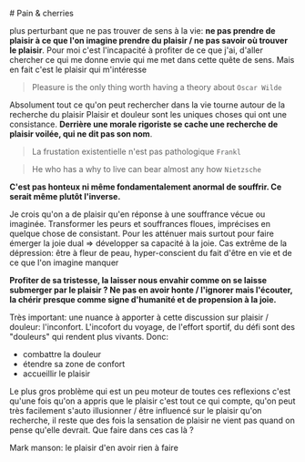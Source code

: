 # Pain & cherries

plus perturbant que ne pas trouver de sens à la vie: **ne pas prendre de plaisir à ce que l'on imagine prendre du plaisir / ne pas savoir où trouver le plaisir**. Pour moi c'est l'incapacité à profiter de ce que j'ai, d'aller chercher ce qui me donne envie qui me met dans cette quête de sens. Mais en fait c'est le plaisir qui m'intéresse

> Pleasure is the only thing worth having a theory about
`Oscar Wilde`

Absolument tout ce qu'on peut rechercher dans la vie tourne autour de la recherche du plaisir
Plaisir et douleur sont les uniques choses qui ont une consistance. **Derrière une morale rigoriste se cache une recherche de plaisir voilée, qui ne dit pas son nom**.

> La frustation existentielle n'est pas pathologique
`Frankl`

> He who has a why to live can bear almost any how
`Nietzsche`

**C'est pas honteux ni même fondamentalement anormal de souffrir. Ce serait même plutôt l'inverse.**

Je crois qu'on a de plaisir qu'en réponse à une souffrance vécue ou imaginée.
Transformer les peurs et souffrances floues, imprécises en quelque chose de consistant. Pour les atténuer mais surtout pour faire émerger la joie dual => développer sa capacité à la joie.
Cas extrême de la dépression: être à fleur de peau, hyper-conscient du fait d'être en vie et de ce que l'on imagine manquer

**Profiter de sa tristesse, la laisser nous envahir comme on se laisse submerger par le plaisir ? Ne pas en avoir honte / l'ignorer mais l'écouter, la chérir presque comme signe d'humanité et de propension à la joie.**

Très important: une nuance à apporter à cette discussion sur plaisir / douleur: l'inconfort.
L'incofort du voyage, de l'effort sportif, du défi sont des "douleurs" qui rendent plus vivants. Donc:
- combattre la douleur
- étendre sa zone de confort
- accueillir le plaisir


Le plus gros problème qui est un peu moteur de toutes ces reflexions c'est qu'une fois qu'on a appris que le plaisir c'est tout ce qui compte, qu'on peut très facilement s'auto illusionner / être influencé sur le plaisir qu'on recherche, il reste que des fois la sensation de plaisir ne vient pas quand on pense qu'elle devrait. Que faire dans ces cas là ?

Mark manson: le plaisir d'en avoir rien à faire